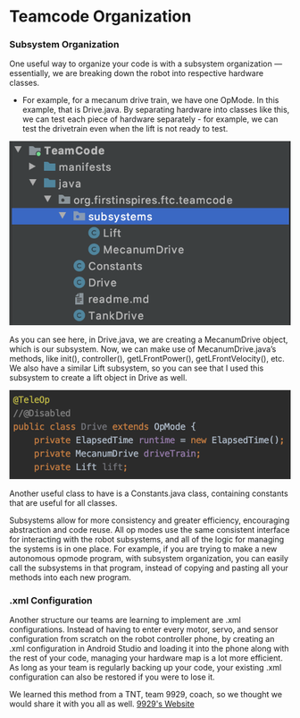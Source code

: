 # Teamcode Organization

### Subsystem Organization
One useful way to organize your code is with a subsystem organization — essentially, we are breaking down the robot into respective hardware classes. 
* For example, for a mecanum drive train, we have one OpMode. In this example, that is Drive.java. By separating hardware into classes like this, we can test each piece of hardware separately - for example, we can test the drivetrain even when the lift is not ready to test. 
  
![Our sample subsystem organization](/_pages/subsystem.png)


As you can see here, in Drive.java, we are creating a MecanumDrive object, which is our subsystem. Now, we can make use of MecanumDrive.java’s methods, like init(), controller(), getLFrontPower(), getLFrontVelocity(), etc. We also have a similar Lift subsystem, so you can see that I used this subsystem to create a lift object in Drive as well. 

![Objects](/_pages/subsystem_objects.png)


Another useful class to have is a Constants.java class, containing constants that are useful for all classes. 

Subsystems allow for more consistency and greater efficiency, encouraging abstraction and code reuse. All op modes use the same consistent interface for interacting with the robot subsystems, and all of the logic for managing the systems is in one place. For example, if you are trying to make a new autonomous opmode program, with subsystem organization, you can easily call the subsystems in that program, instead of copying and pasting all your methods into each new program.



### .xml Configuration
Another structure our teams are learning to implement are .xml configurations. Instead of having to enter every motor, servo, and sensor configuration from scratch on the robot controller phone, by creating an .xml configuration in Android Studio and loading it into the phone along with the rest of your code, managing your hardware map is a lot more efficient. As long as your team is regularly backing up your code, your existing .xml configuration can also be restored if you were to lose it.


We learned this method from a TNT, team 9929, coach, so we thought we would share it with you all as well. [9929's Website](https://ftc9929.com/2019/12/16/stress-free-ftc-hardware-configurations/
)
